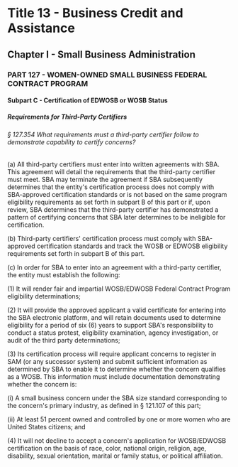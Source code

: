 
# Title 13 - Business Credit and Assistance
## Chapter I - Small Business Administration
### PART 127 - WOMEN-OWNED SMALL BUSINESS FEDERAL CONTRACT PROGRAM
#### Subpart C - Certification of EDWOSB or WOSB Status
##### Requirements for Third-Party Certifiers
###### § 127.354 What requirements must a third-party certifier follow to demonstrate capability to certify concerns?

(a) All third-party certifiers must enter into written agreements with SBA. This agreement will detail the requirements that the third-party certifier must meet. SBA may terminate the agreement if SBA subsequently determines that the entity's certification process does not comply with SBA-approved certification standards or is not based on the same program eligibility requirements as set forth in subpart B of this part or if, upon review, SBA determines that the third-party certifier has demonstrated a pattern of certifying concerns that SBA later determines to be ineligible for certification.

(b) Third-party certifiers' certification process must comply with SBA-approved certification standards and track the WOSB or EDWOSB eligibility requirements set forth in subpart B of this part.

(c) In order for SBA to enter into an agreement with a third-party certifier, the entity must establish the following:

(1) It will render fair and impartial WOSB/EDWOSB Federal Contract Program eligibility determinations;

(2) It will provide the approved applicant a valid certificate for entering into the SBA electronic platform, and will retain documents used to determine eligibility for a period of six (6) years to support SBA's responsibility to conduct a status protest, eligibility examination, agency investigation, or audit of the third party determinations;

(3) Its certification process will require applicant concerns to register in SAM (or any successor system) and submit sufficient information as determined by SBA to enable it to determine whether the concern qualifies as a WOSB. This information must include documentation demonstrating whether the concern is:

(i) A small business concern under the SBA size standard corresponding to the concern's primary industry, as defined in § 121.107 of this part;

(ii) At least 51 percent owned and controlled by one or more women who are United States citizens; and

(4) It will not decline to accept a concern's application for WOSB/EDWOSB certification on the basis of race, color, national origin, religion, age, disability, sexual orientation, marital or family status, or political affiliation.
